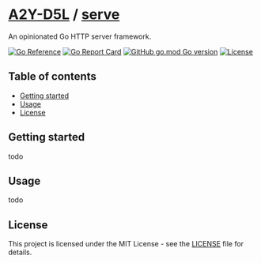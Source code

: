 # [A2Y-D5L](https://github.com/a2y-d5l) / [serve](https://github.com/a2y-d5l/serve)

An opinionated Go HTTP server framework.

[![Go Reference](https://pkg.go.dev/badge/github.com/A2Y-D5L/serve.svg)](https://pkg.go.dev/github.com/A2Y-D5L/serve)
[![Go Report Card](https://goreportcard.com/badge/github.com/A2Y-D5L/serve)](https://goreportcard.com/report/github.com/A2Y-D5L/serve)
[![GitHub go.mod Go version](https://img.shields.io/github/go-mod/go-version/a2y-d5l/serve)](go.mod)
[![License](https://img.shields.io/github/license/a2y-d5l/serve)](LICENSE)
<!-- [![GitHub release (latest by date)](https://img.shields.io/github/v/release/a2y-d5l/serve)]() -->

## Table of contents

- [Getting started](#getting-started)
- [Usage](#usage)
- [License](#license)

## Getting started

todo

## Usage

todo

## License

This project is licensed under the MIT License - see the [LICENSE](LICENSE) file for details.
